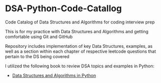 # DSA-Python-Code-Catallog 
Code Catalog of Data Structures and Algorithms for coding interview prep

This is for my practice with Data Structures and Algorithms and getting comfortable using Git and GitHub

Repository includes implementation of key Data Structures, examples, as well as a section within each chapter of respective leetcode questions that pertain to the DS being covered

I utilized the following book to review DSA topics and examples in Python:
- [Data Structures and Algorithms in Python](https://www.amazon.com/Structures-Algorithms-Python-Michael-Goodrich/dp/1118290275)